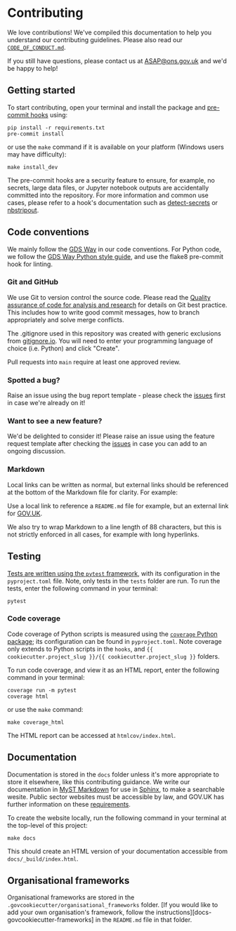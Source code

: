 # Contributing

We love contributions! We've compiled this documentation to help you understand our
contributing guidelines. Please also read our [`CODE_OF_CONDUCT.md`][code-of-conduct].

If you still have questions, please contact us at ASAP@ons.gov.uk and we'd be happy to help!


## Getting started

To start contributing, open your terminal and install the package and
[pre-commit hooks][pre-commit] using:

```shell
pip install -r requirements.txt
pre-commit install
```

or use the `make` command if it is available on your platform (Windows users may have difficulty):
```shell
make install_dev
```

The pre-commit hooks are a security feature to ensure, for example, no secrets,
large data files, or Jupyter notebook outputs are accidentally committed into the
repository. For more information and common use cases, please refer to a hook's
documentation such as [detect-secrets][detect-secrets-repo] or [nbstripout][nbstripout-repo].

## Code conventions

We mainly follow the [GDS Way][gds-way] in our code conventions. For Python code, we
follow the [GDS Way Python style guide][gds-way-python], and use the flake8
pre-commit hook for linting.

### Git and GitHub

We use Git to version control the source code. Please read
the [Quality assurance of code for analysis and research][duck-book-version-control] for
details on Git best practice. This includes how to write good commit messages, how to
branch appropriately and solve merge conflicts.

The .gitignore used in this repository was created with generic exclusions
from [gitignore.io][gitignore-io]. You will need to enter your programming language of choice (i.e. Python) and click "Create".

Pull requests into `main` require at least one approved review.

### Spotted a bug?

Raise an issue using the bug report template - please check the [issues][issues] first in case we're already on it!

### Want to see a new feature?

We'd be delighted to consider it! Please raise an issue using the feature request template after checking the [issues][issues] in case you can add to an ongoing discussion.

### Markdown

Local links can be written as normal, but external links should be referenced at the
bottom of the Markdown file for clarity. For example:

Use a local link to reference a `README.md` file for example, but an external
link for [GOV.UK][gov-uk].

We also try to wrap Markdown to a line length of 88 characters, but this is not
strictly enforced in all cases, for example with long hyperlinks.

## Testing

[Tests are written using the `pytest` framework][pytest], with its configuration in the
`pyproject.toml` file. Note, only tests in the `tests` folder are run. To run the
tests, enter the following command in your terminal:

```shell
pytest
```

### Code coverage

Code coverage of Python scripts is measured using the [`coverage` Python
package][coverage]; its configuration can be found in `pyproject.toml`. Note coverage
only extends to Python scripts in the `hooks`, and
`{{ cookiecutter.project_slug }}/{{ cookiecutter.project_slug }}` folders.

To run code coverage, and view it as an HTML report, enter the following command in
your terminal:

```shell
coverage run -m pytest
coverage html
```

or use the `make` command:

```shell
make coverage_html
```

The HTML report can be accessed at `htmlcov/index.html`.

## Documentation

Documentation is stored in the `docs` folder unless it's more
appropriate to store it elsewhere, like this contributing guidance. We
write our documentation in [MyST Markdown][myst] for use in [Sphinx][sphinx], to make
a searchable wesite. Public sector websites must be accessible by law, and GOV.UK has
further information on these [requirements][gov-uk-accessibility].

To create the website locally, run the following command in your terminal
at the top-level of this project:

```shell
make docs
```

This should create an HTML version of your documentation accessible from
`docs/_build/index.html`.

## Organisational frameworks

Organisational frameworks are stored in the
`.govcookiecutter/organisational_frameworks` folder. [If you would like to add your own
organisation's framework, follow the instructions][docs-govcookiecutter-frameworks] in
the `README.md` file in that folder.

[code-of-conduct]: https://github.com/best-practice-and-impact/govcookiecutter/blob/main/CODE_OF_CONDUCT.md
[coverage]: https://coverage.readthedocs.io/
[detect-secrets-repo]: https://github.com/Yelp/detect-secrets/tree/master
[duck-book-version-control]: https://best-practice-and-impact.github.io/qa-of-code-guidance/version_control.html
[gds-way-python]: https://gds-way.cloudapps.digital/manuals/programming-languages/python/python.html#python-style-guide
[gds-way]: https://gds-way.digital.cabinet-office.gov.uk/
[gitignore-io]: https://www.toptal.com/developers/gitignore
[gov-uk-accessibility]: https://www.gov.uk/guidance/accessibility-requirements-for-public-sector-websites-and-apps
[gov-uk]: https://www.gov.uk/
[issues]: https://github.com/best-practice-and-impact/govcookiecutter/issues/new
[myst]: https://myst-parser.readthedocs.io/
[nbstripout-repo]: https://github.com/kynan/nbstripout
[pre-commit]: https://pre-commit.com
[pytest]: https://docs.pytest.org/
[sphinx]: https://www.sphinx-doc.org/en/master/index.html
